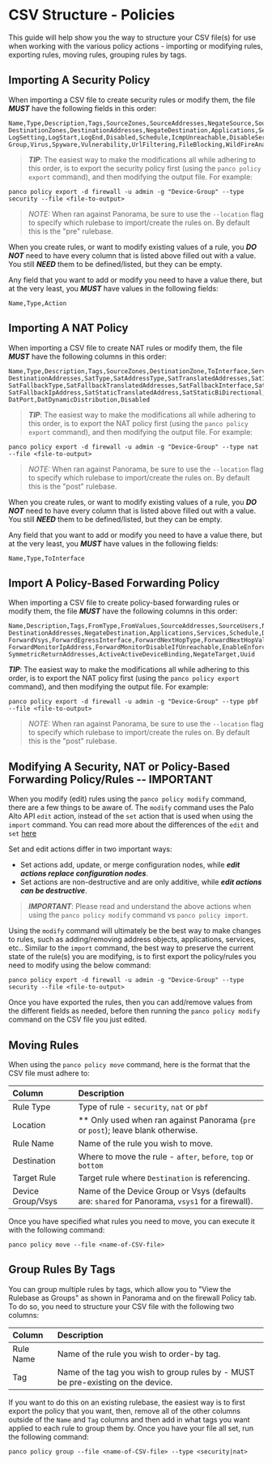 # CSV Structure - Policies

This guide will help show you the way to structure your CSV file(s) for use when working with the various
policy actions - importing or modifying rules, exporting rules, moving rules, grouping rules by tags.

## Importing A Security Policy

When importing a CSV file to create security rules or modify them, the file **_MUST_** have the following fields in this order:

```
Name,Type,Description,Tags,SourceZones,SourceAddresses,NegateSource,SourceUsers,HipProfiles,
DestinationZones,DestinationAddresses,NegateDestination,Applications,Services,Categories,Action,
LogSetting,LogStart,LogEnd,Disabled,Schedule,IcmpUnreachable,DisableServerResponseInspection,
Group,Virus,Spyware,Vulnerability,UrlFiltering,FileBlocking,WildFireAnalysis,DataFiltering
```

> **_TIP_**: The easiest way to make the modifications all while adhering to this order, is to export the security policy first (using the `panco policy export` command),
> and then modifying the output file. For example:

```
panco policy export -d firewall -u admin -g "Device-Group" --type security --file <file-to-output>
```

> *NOTE:* When ran against Panorama, be sure to use the `--location` flag to specify which rulebase to import/create the rules on. By default
> this is the "pre" rulebase.

When you create rules, or want to modify existing values of a rule, you **_DO NOT_** need to have every column that is listed above filled out with a value. You still **_NEED_** them to be defined/listed, but they can be empty.

Any field that you want to add or modify you need to have a value there, but at the very least, you **_MUST_** have values in the following fields:

```
Name,Type,Action
```

## Importing A NAT Policy

When importing a CSV file to create NAT rules or modify them, the file **_MUST_** have the following columns in this order:

```
Name,Type,Description,Tags,SourceZones,DestinationZone,ToInterface,Service,SourceAddresses,
DestinationAddresses,SatType,SatAddressType,SatTranslatedAddresses,SatInterface,SatIpAddress,
SatFallbackType,SatFallbackTranslatedAddresses,SatFallbackInterface,SatFallbackIpType,
SatFallbackIpAddress,SatStaticTranslatedAddress,SatStaticBiDirectional,DatType,DatAddress,
DatPort,DatDynamicDistribution,Disabled
```

> **_TIP_**: The easiest way to make the modifications all while adhering to this order, is to export the NAT policy first (using the `panco policy export` command),
> and then modifying the output file. For example:

```
panco policy export -d firewall -u admin -g "Device-Group" --type nat --file <file-to-output>
```

>*NOTE:* When ran against Panorama, be sure to use the `--location` flag to specify which rulebase to import/create the rules on. By default
> this is the "post" rulebase.

When you create rules, or want to modify existing values of a rule, you **_DO NOT_** need to have every column that is listed above filled out with a value. You still **_NEED_** them to be defined/listed, but they can be empty.

Any field that you want to add or modify you need to have a value there, but at the very least, you **_MUST_** have values in the following fields:

```
Name,Type,ToInterface
```

## Import A Policy-Based Forwarding Policy

When importing a CSV file to create policy-based forwarding rules or modify them, the file **_MUST_** have the following columns in this order:

```
Name,Description,Tags,FromType,FromValues,SourceAddresses,SourceUsers,NegateSource,
DestinationAddresses,NegateDestination,Applications,Services,Schedule,Disabled,Action,
ForwardVsys,ForwardEgressInterface,ForwardNextHopType,ForwardNextHopValue,ForwardMonitorProfile,
ForwardMonitorIpAddress,ForwardMonitorDisableIfUnreachable,EnableEnforceSymmetricReturn,
SymmetricReturnAddresses,ActiveActiveDeviceBinding,NegateTarget,Uuid
```

**_TIP_**: The easiest way to make the modifications all while adhering to this order, is to export the NAT policy first (using the `panco policy export` command),
and then modifying the output file. For example:

```
panco policy export -d firewall -u admin -g "Device-Group" --type pbf --file <file-to-output>
```

> *NOTE:* When ran against Panorama, be sure to use the `--location` flag to specify which rulebase to import/create the rules on. By default
> this is the "post" rulebase.

## Modifying A Security, NAT or Policy-Based Forwarding Policy/Rules -- IMPORTANT

When you modify (edit) rules using the `panco policy modify` command, there are a few things to be aware of.  The `modify` command uses the Palo Alto API `edit` action, instead of the `set` action that is used when using the `import` command. You can read more about the differences of the `edit` and `set` [here](edit-set)

Set and edit actions differ in two important ways:
* Set actions add, update, or merge configuration nodes, while **_edit actions replace configuration nodes_**.
* Set actions are non-destructive and are only additive, while **_edit actions can be destructive_**.

> **_IMPORTANT_**: Please read and understand the above actions when using the `panco policy modify` command vs `panco policy import`.

Using the `modify` command will ultimately be the best way to make changes to rules, such as adding/removing address objects, applications, services, etc.. Similar to the `import` command, the best way to preserve the current state of the rule(s) you are modifying, is to first export the policy/rules you need to modify using the below command:

```
panco policy export -d firewall -u admin -g "Device-Group" --type security --file <file-to-output>
```

Once you have exported the rules, then you can add/remove values from the different fields as needed, before then running the `panco policy modify` command on the CSV file you just edited.


## Moving Rules

When using the `panco policy move` command, here is the format that the CSV file must adhere to:

Column | Description
:--- | :---
Rule Type | Type of rule - `security`, `nat` or `pbf`
Location | ** Only used when ran against Panorama (`pre` or `post`); leave blank otherwise.
Rule Name | Name of the rule you wish to move.
Destination | Where to move the rule - `after`, `before`, `top` or `bottom`
Target Rule | Target rule where `Destination` is referencing.
Device Group/Vsys | Name of the Device Group or Vsys (defaults are: `shared` for Panorama, `vsys1` for a firewall).

Once you have specified what rules you need to move, you can execute it with the following command:

```
panco policy move --file <name-of-CSV-file>
```

## Group Rules By Tags

You can group multiple rules by tags, which allow you to "View the Rulebase as Groups" as shown in Panorama and on the firewall Policy tab. To do so, you need to structure your CSV file with the following two columns:

Column | Description
:--- | :---
Rule Name | Name of the rule you wish to order-by tag.
Tag | Name of the tag you wish to group rules by - MUST be pre-existing on the device.

If you want to do this on an existing rulebase, the easiest way is to first export the policy that you want, then, remove all of the other columns outside of the `Name` and `Tag` columns and then add in what tags you want applied to each rule to group them by. Once you have your file all set, run the following command:

```
panco policy group --file <name-of-CSV-file> --type <security|nat>
```

[edit-set]: https://docs.paloaltonetworks.com/pan-os/10-2/pan-os-panorama-api/pan-os-xml-api-request-types/pan-os-xml-api-request-types-and-actions/configuration-actions/actions-for-modifying-a-configuration#id44705ad2-4f22-4b6c-bb94-caea78a6d510

